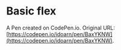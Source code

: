 # Basic flex

A Pen created on CodePen.io. Original URL: [https://codepen.io/idoarn/pen/BaxYKNW](https://codepen.io/idoarn/pen/BaxYKNW).

